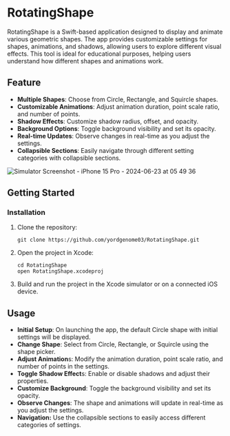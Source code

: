 # RotatingShape
RotatingShape is a Swift-based application designed to display and animate various geometric shapes. The app provides customizable settings for shapes, animations, and shadows, allowing users to explore different visual effects. This tool is ideal for educational purposes, helping users understand how different shapes and animations work.

## Feature

- **Multiple Shapes**: Choose from Circle, Rectangle, and Squircle shapes.
- **Customizable Animations**: Adjust animation duration, point scale ratio, and number of points.
- **Shadow Effects**: Customize shadow radius, offset, and opacity.
- **Background Options**: Toggle background visibility and set its opacity.
- **Real-time Updates**: Observe changes in real-time as you adjust the settings.
- **Collapsible Sections**: Easily navigate through different setting categories with collapsible sections.

![Simulator Screenshot - iPhone 15 Pro - 2024-06-23 at 05 49 36](https://github.com/yordgenome03/AnimationSimulator/assets/120723438/62be479e-c4d2-49d9-8ed5-b541c9e31841)

## Getting Started
### Installation

1. Clone the repository:
    ```
    git clone https://github.com/yordgenome03/RotatingShape.git
    ```
2. Open the project in Xcode:
    ```
    cd RotatingShape
    open RotatingShape.xcodeproj
    ```
3. Build and run the project in the Xcode simulator or on a connected iOS device.

## Usage
- **Initial Setup**: On launching the app, the default Circle shape with initial settings will be displayed.
- **Change Shape**: Select from Circle, Rectangle, or Squircle using the shape picker.
- **Adjust Animation**s: Modify the animation duration, point scale ratio, and number of points in the settings.
- **Toggle Shadow Effect**s: Enable or disable shadows and adjust their properties.
- **Customize Background**: Toggle the background visibility and set its opacity.
- **Observe Changes**: The shape and animations will update in real-time as you adjust the settings.
- **Navigation:** Use the collapsible sections to easily access different categories of settings.


